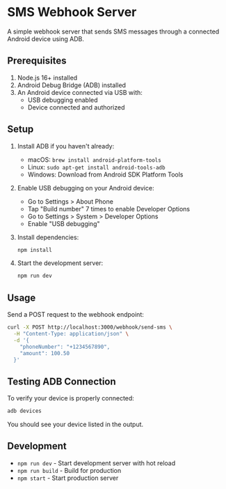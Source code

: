 # SMS Webhook Server

A simple webhook server that sends SMS messages through a connected Android device using ADB.

## Prerequisites

1. Node.js 16+ installed
2. Android Debug Bridge (ADB) installed
3. An Android device connected via USB with:
   - USB debugging enabled
   - Device connected and authorized

## Setup

1. Install ADB if you haven't already:
   - macOS: `brew install android-platform-tools`
   - Linux: `sudo apt-get install android-tools-adb`
   - Windows: Download from Android SDK Platform Tools

2. Enable USB debugging on your Android device:
   - Go to Settings > About Phone
   - Tap "Build number" 7 times to enable Developer Options
   - Go to Settings > System > Developer Options
   - Enable "USB debugging"

3. Install dependencies:
   ```bash
   npm install
   ```

4. Start the development server:
   ```bash
   npm run dev
   ```

## Usage

Send a POST request to the webhook endpoint:

```bash
curl -X POST http://localhost:3000/webhook/send-sms \
  -H "Content-Type: application/json" \
  -d '{
    "phoneNumber": "+1234567890",
    "amount": 100.50
  }'
```

## Testing ADB Connection

To verify your device is properly connected:

```bash
adb devices
```

You should see your device listed in the output.

## Development

- `npm run dev` - Start development server with hot reload
- `npm run build` - Build for production
- `npm start` - Start production server 